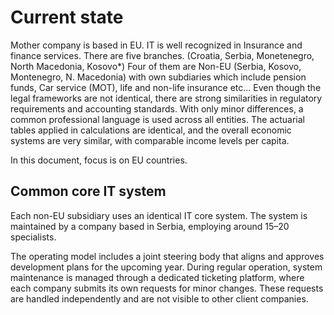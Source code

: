 # Current state

Mother company is based in EU. IT is well recognized in Insurance and finance services. There are five branches. (Croatia, Serbia, Monetenegro, North Macedonia, Kosovo*)
Four of them are Non-EU (Serbia, Kosovo, Montenegro, N. Macedonia) with own subdiaries which include pension funds, Car service (MOT), life and non-life insurance etc...
Even though the legal frameworks are not identical, there are strong similarities in regulatory requirements and accounting standards. With only minor differences, a common professional language is used across all entities. The actuarial tables applied in calculations are identical, and the overall economic systems are very similar, with comparable income levels per capita.

In this document, focus is on  EU countries.

## Common core IT system

Each non-EU subsidiary uses an identical IT core system. The system is maintained by a company based in Serbia, employing around 15–20 specialists.

The operating model includes a joint steering body that aligns and approves development plans for the upcoming year. During regular operation, system maintenance is managed through a dedicated ticketing platform, where each company submits its own requests for minor changes. These requests are handled independently and are not visible to other client companies.





